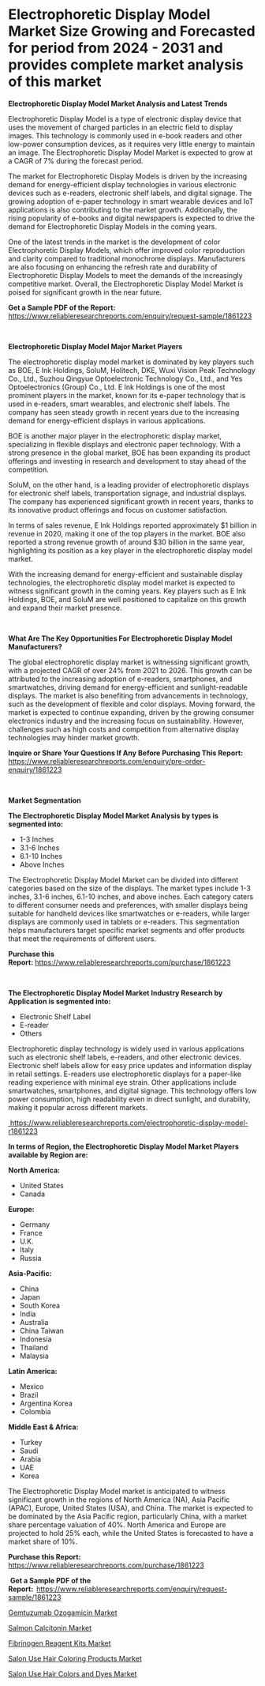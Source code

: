 <p><h1>Electrophoretic Display Model Market Size Growing and Forecasted for period from 2024 - 2031 and provides complete market analysis of this market</h1></p><p><strong>Electrophoretic Display Model Market Analysis and Latest Trends</strong></p>
<p><p>Electrophoretic Display Model is a type of electronic display device that uses the movement of charged particles in an electric field to display images. This technology is commonly used in e-book readers and other low-power consumption devices, as it requires very little energy to maintain an image. The Electrophoretic Display Model Market is expected to grow at a CAGR of 7% during the forecast period.</p><p>The market for Electrophoretic Display Models is driven by the increasing demand for energy-efficient display technologies in various electronic devices such as e-readers, electronic shelf labels, and digital signage. The growing adoption of e-paper technology in smart wearable devices and IoT applications is also contributing to the market growth. Additionally, the rising popularity of e-books and digital newspapers is expected to drive the demand for Electrophoretic Display Models in the coming years.</p><p>One of the latest trends in the market is the development of color Electrophoretic Display Models, which offer improved color reproduction and clarity compared to traditional monochrome displays. Manufacturers are also focusing on enhancing the refresh rate and durability of Electrophoretic Display Models to meet the demands of the increasingly competitive market. Overall, the Electrophoretic Display Model Market is poised for significant growth in the near future.</p></p>
<p><strong>Get a Sample PDF of the Report:&nbsp;</strong> <a href="https://www.reliableresearchreports.com/enquiry/request-sample/1861223">https://www.reliableresearchreports.com/enquiry/request-sample/1861223</a></p>
<p>&nbsp;</p>
<p><strong>Electrophoretic Display Model Major Market Players</strong></p>
<p><p>The electrophoretic display model market is dominated by key players such as BOE, E Ink Holdings, SoluM, Holitech, DKE, Wuxi Vision Peak Technology Co., Ltd., Suzhou Qingyue Optoelectronic Technology Co., Ltd., and Yes Optoelectronics (Group) Co., Ltd. E Ink Holdings is one of the most prominent players in the market, known for its e-paper technology that is used in e-readers, smart wearables, and electronic shelf labels. The company has seen steady growth in recent years due to the increasing demand for energy-efficient displays in various applications.</p><p>BOE is another major player in the electrophoretic display market, specializing in flexible displays and electronic paper technology. With a strong presence in the global market, BOE has been expanding its product offerings and investing in research and development to stay ahead of the competition.</p><p>SoluM, on the other hand, is a leading provider of electrophoretic displays for electronic shelf labels, transportation signage, and industrial displays. The company has experienced significant growth in recent years, thanks to its innovative product offerings and focus on customer satisfaction.</p><p>In terms of sales revenue, E Ink Holdings reported approximately $1 billion in revenue in 2020, making it one of the top players in the market. BOE also reported a strong revenue growth of around $30 billion in the same year, highlighting its position as a key player in the electrophoretic display model market.</p><p>With the increasing demand for energy-efficient and sustainable display technologies, the electrophoretic display model market is expected to witness significant growth in the coming years. Key players such as E Ink Holdings, BOE, and SoluM are well positioned to capitalize on this growth and expand their market presence.</p></p>
<p>&nbsp;</p>
<p><strong>What Are The Key Opportunities For Electrophoretic Display Model Manufacturers?</strong></p>
<p><p>The global electrophoretic display market is witnessing significant growth, with a projected CAGR of over 24% from 2021 to 2026. This growth can be attributed to the increasing adoption of e-readers, smartphones, and smartwatches, driving demand for energy-efficient and sunlight-readable displays. The market is also benefiting from advancements in technology, such as the development of flexible and color displays. Moving forward, the market is expected to continue expanding, driven by the growing consumer electronics industry and the increasing focus on sustainability. However, challenges such as high costs and competition from alternative display technologies may hinder market growth.</p></p>
<p><strong>Inquire or Share Your Questions If Any Before Purchasing This Report:</strong> <a href="https://www.reliableresearchreports.com/enquiry/pre-order-enquiry/1861223">https://www.reliableresearchreports.com/enquiry/pre-order-enquiry/1861223</a></p>
<p>&nbsp;</p>
<p><strong>Market Segmentation</strong></p>
<p><strong>The Electrophoretic Display Model Market Analysis by types is segmented into:</strong></p>
<p><ul><li>1-3 Inches</li><li>3.1-6 Inches</li><li>6.1-10 Inches</li><li>Above Inches</li></ul></p>
<p><p>The Electrophoretic Display Model Market can be divided into different categories based on the size of the displays. The market types include 1-3 inches, 3.1-6 inches, 6.1-10 inches, and above inches. Each category caters to different consumer needs and preferences, with smaller displays being suitable for handheld devices like smartwatches or e-readers, while larger displays are commonly used in tablets or e-readers. This segmentation helps manufacturers target specific market segments and offer products that meet the requirements of different users.</p></p>
<p><strong>Purchase this Report:&nbsp;</strong><a href="https://www.reliableresearchreports.com/purchase/1861223">https://www.reliableresearchreports.com/purchase/1861223</a></p>
<p>&nbsp;</p>
<p><strong>The Electrophoretic Display Model Market Industry Research by Application is segmented into:</strong></p>
<p><ul><li>Electronic Shelf Label</li><li>E-reader</li><li>Others</li></ul></p>
<p><p>Electrophoretic display technology is widely used in various applications such as electronic shelf labels, e-readers, and other electronic devices. Electronic shelf labels allow for easy price updates and information display in retail settings. E-readers use electrophoretic displays for a paper-like reading experience with minimal eye strain. Other applications include smartwatches, smartphones, and digital signage. This technology offers low power consumption, high readability even in direct sunlight, and durability, making it popular across different markets.</p></p>
<p><a href="https://www.reliableresearchreports.com/electrophoretic-display-model-r1861223">&nbsp;https://www.reliableresearchreports.com/electrophoretic-display-model-r1861223</a></p>
<p><strong>In terms of Region, the Electrophoretic Display Model Market Players available by Region are:</strong></p>
<p>
    <p> <strong> North America: </strong>
        <ul>
            <li>United States</li>
            <li>Canada</li>
        </ul>
        </p> 
    <p> <strong> Europe: </strong>
        <ul>
            <li>Germany</li>
            <li>France</li>
            <li>U.K.</li>
            <li>Italy</li>
            <li>Russia</li>
        </ul>
        </p> 
    <p> <strong> Asia-Pacific: </strong>
        <ul>
            <li>China</li>
            <li>Japan</li>
            <li>South Korea</li>
            <li>India</li>
            <li>Australia</li>
            <li>China Taiwan</li>
            <li>Indonesia</li>
            <li>Thailand</li>
            <li>Malaysia</li>
        </ul>
        </p> 
    <p> <strong> Latin America: </strong>
        <ul>
            <li>Mexico</li>
            <li>Brazil</li>
            <li>Argentina Korea</li>
            <li>Colombia</li>
        </ul>
        </p> 
    <p> <strong> Middle East & Africa: </strong>
        <ul>
            <li>Turkey</li>
            <li>Saudi</li>
            <li>Arabia</li>
            <li>UAE</li>
            <li>Korea</li>
        </ul>
    </p>
    </p>
<p><p>The Electrophoretic Display Model market is anticipated to witness significant growth in the regions of North America (NA), Asia Pacific (APAC), Europe, United States (USA), and China. The market is expected to be dominated by the Asia Pacific region, particularly China, with a market share percentage valuation of 40%. North America and Europe are projected to hold 25% each, while the United States is forecasted to have a market share of 10%.</p></p>
<p><strong>Purchase this Report: </strong><a href="https://www.reliableresearchreports.com/purchase/1861223">https://www.reliableresearchreports.com/purchase/1861223</a></p>
<p>&nbsp;<strong>Get a Sample PDF of the Report:&nbsp;&nbsp;</strong><a href="https://www.reliableresearchreports.com/enquiry/request-sample/1861223">https://www.reliableresearchreports.com/enquiry/request-sample/1861223</a></p>
<p><strong></strong></p>
<p><p><a href="https://www.linkedin.com/pulse/gemtuzumab-ozogamicin-market-size-growing-cagr-108-report-v2lac">Gemtuzumab Ozogamicin Market</a></p><p><a href="https://www.linkedin.com/pulse/global-salmon-calcitonin-market-exploring-share-trends-pmdoe">Salmon Calcitonin Market</a></p><p><a href="https://issuu.com/reportprime-2/docs/fibrinogen-reagent-kits-market-size-2030.pptx">Fibrinogen Reagent Kits Market</a></p><p><a href="https://github.com/howellLesch2002/Market-Research-Report-List-1/blob/main/salon-use-hair-coloring-products-market.md">Salon Use Hair Coloring Products Market</a></p><p><a href="https://github.com/awicka1/Market-Research-Report-List-1/blob/main/salon-use-hair-colors-and-dyes-market.md">Salon Use Hair Colors and Dyes Market</a></p></p>